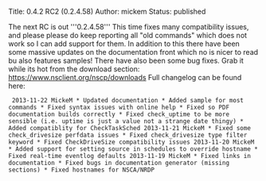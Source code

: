 Title: 0.4.2 RC2 (0.2.4.58)
Author: mickem
Status: published

The next RC is out '''0.2.4.58''' This time fixes many compatibility
issues, and please please do keep reporting all "old commands" which
does not work so I can add support for them. In addition to this there
have been some massive updates on the documentation front which no is
nicer to read bu also features samples! There have also been some bug
fixes. Grab it while its hot from the download section:
https://www.nsclient.org/nscp/downloads Full changelog can be found
here:

     2013-11-22 MickeM * Updated documentation * Added sample for most commands * Fixed syntax issues with online help * Fixed so PDF documentation builds correctly * Fixed check_uptime to be more sensible (i.e. uptime is just a value not a strange date thingy) * Added compatiblity for CheckTaskSched 2013-11-21 MickeM * Fixed some check_drivesize perfdata issues * Fixed check_drivesize type filter keyword * Fixed CheckDriveSize compatibility issues 2013-11-20 MickeM * Added support for setting source in schedules to override hostname * Fixed real-time eventlog defaults 2013-11-19 MickeM * Fixed links in documentation * Fixed bugs in documentation generator (missing sections) * Fixed hostnames for NSCA/NRDP 
